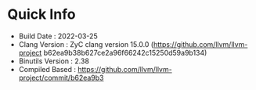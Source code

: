 # Quick Info
* Build Date : 2022-03-25
* Clang Version : ZyC clang version 15.0.0 (https://github.com/llvm/llvm-project b62ea9b38b627ce2a96f66242c15250d59a9b134)
* Binutils Version : 2.38
* Compiled Based : https://github.com/llvm/llvm-project/commit/b62ea9b3

